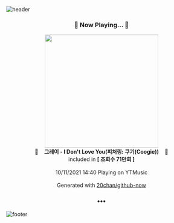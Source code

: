 ![header](https://capsule-render.vercel.app/api?type=wave&height=170&section=header&text=Hi.%20I'm%20SHIFT&fontColor=090707&fontAlignX=45&fontAlignY=65&fontSize=100)

<h3 align="center">🎵 Now Playing... 🎵</h3>
<p align="center">
  <a href="https://music.youtube.com/watch?v=3XOUJlXlx-E">
    <img width="300" src="https://i.ytimg.com/vi/3XOUJlXlx-E/sddefault.jpg?sqp=-oaymwEWCJADEOEBIAQqCghqEJQEGHgg6AJIWg&rs">
  </a>
  <br>
  🎵&nbsp&nbsp&nbsp <b>그레이 - I Don't Love You(피처링: 쿠기(Coogie))</b> &nbsp&nbsp&nbsp🎵
  <br>
  included in <b>[ 조회수 71만회 ]</b>
  
  <br />
  <br />
  10/11/2021 14:40 Playing on YTMusic
  <br />
  <br />
  Generated with <a href="https://github.com/20chan/github-now">20chan/github-now</a>
</p>

<h3 align="center">•••</h3>

![footer](https://capsule-render.vercel.app/api?type=wave&height=150&section=footer)
